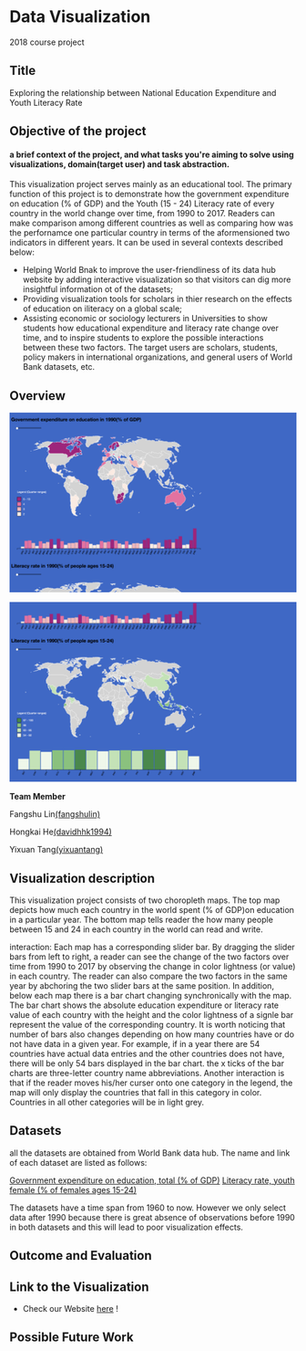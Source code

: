 # Data Visualization 

2018 course project 

## Title
Exploring the relationship between National Education Expenditure and Youth Literacy Rate

## Objective of the project
#### a brief context of the project, and what tasks you're aiming to solve using visualizations, domain(target user) and task abstraction.
This visualization project serves mainly as an educational tool. The primary function of this project is to demonstrate how the government expenditure on education (% of GDP) and the Youth (15 - 24) Literacy rate of every country in the world change over time, from 1990 to 2017. Readers can make comparison among different countries as well as comparing how was the perfornamce one particular country in terms of the aformensioned two indicators in different years. 
It can be used in several contexts described below: 
* Helping World Bnak to improve the user-friendliness of its data hub website by adding interactive visualization so that visitors can dig more insightful information ot of the datasets;
* Providing visualization tools for scholars in thier research on the effects of education on iliteracy on a global scale;
* Assisting economic or sociology lecturers in Universities to show students how educational expenditure and literacy rate change over time, and to inspire students to explore the possible interactions between these two factors. 
The target users are scholars, students, policy makers in international organizations, and general users of World Bank datasets, etc.


## Overview

![Alt text](ScreenShot_1.png)

![Alt text](ScreenShot_2.png)

__Team Member__

 Fangshu Lin[(fangshulin)](https://github.com/fangshulin)

Hongkai He[(davidhhk1994)](https://github.com/davidhhk1994)

 Yixuan Tang[(yixuantang)](https://github.com/yixuantang)

## Visualization description
This visualization project consists of two choropleth maps. The top map depicts how much each country in the world spent (% of GDP)on education in a particular year. The bottom map tells reader the how many people between 15 and 24 in each country in the world can read and write. 

interaction: Each map has a corresponding slider bar. By dragging the slider bars from left to right, a reader can see the change of the two factors over time from 1990 to 2017 by observing the change in color lightness (or value) in each country. The reader can also compare the two factors in the same year by abchoring the two slider bars at the same position. In addition, below each map there is a bar chart changing synchronically with the map. The bar chart shows the absolute education expenditure or literacy rate value of each country with the height and the color lightness of a signle bar represent the value of the corresponding country. It is worth noticing that number of bars also changes depending on how many countries have or do not have data in a given year. For example, if in a year there are 54 countries have actual data entries and the other countries does not have, there will be only 54 bars displayed in the bar chart. the x ticks of the bar charts are three-letter country name abbreviations. Another interaction is that if the reader moves his/her curser onto one category in the legend, the map will only display the countries that fall in this category in color. Countries in all other categories will be in light grey.



## Datasets

all the datasets are obtained from World Bank data hub. The name and link of each dataset are listed as follows:

[Government expenditure on education, total (% of GDP)](https://data.worldbank.org/indicator/SE.XPD.TOTL.GD.ZS?view=chart)
[Literacy rate, youth female (% of females ages 15-24)](https://data.worldbank.org/indicator/SE.ADT.1524.LT.FE.ZS)

The datasets have a time span from 1960 to now. However we only select data after 1990 because there is great absence of observations before 1990 in both datasets and this will lead to poor visualization effects. 


## Outcome and Evaluation


## Link to the Visualization
* Check our Website [here](http://vis2018g16.pythonanywhere.com) !

## Possible Future Work


